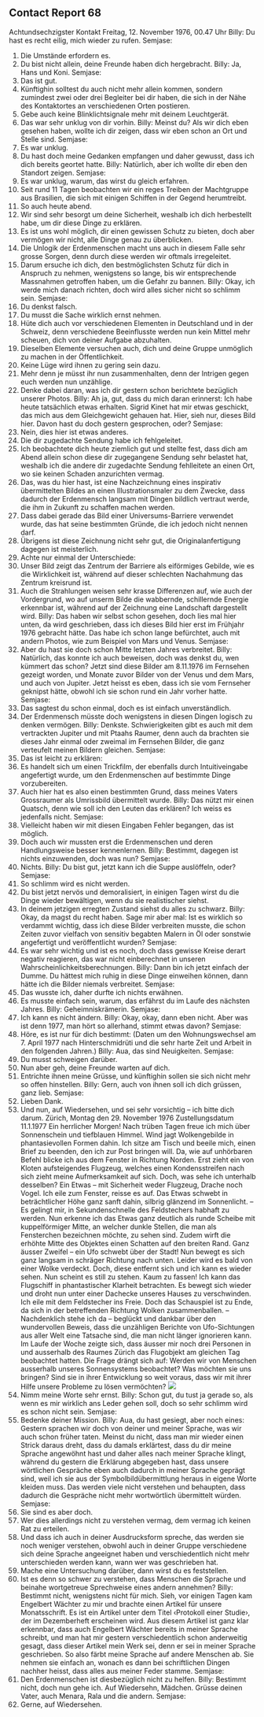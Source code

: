 ## Contact Report 68
Achtundsechzigster Kontakt
Freitag, 12. November 1976, 00.47 Uhr
Billy:
Du hast es recht eilig, mich wieder zu rufen.
Semjase:
1. Die Umstände erfordern es.
2. Du bist nicht allein, deine Freunde haben dich hergebracht.
Billy:
Ja, Hans und Koni.
Semjase:
3. Das ist gut.
4. Künftighin solltest du auch nicht mehr allein kommen, sondern zumindest zwei oder drei Begleiter bei dir haben, die sich in der Nähe des Kontaktortes an verschiedenen Orten postieren.
5. Gebe auch keine Blinklichtsignale mehr mit deinem Leuchtgerät.
6. Das war sehr unklug von dir vorhin.
Billy:
Meinst du? Als wir dich eben gesehen haben, wollte ich dir zeigen, dass wir eben schon an Ort und Stelle sind.
Semjase:
7. Es war unklug.
8. Du hast doch meine Gedanken empfangen und daher gewusst, dass ich dich bereits geortet hatte.
Billy:
Natürlich, aber ich wollte dir eben den Standort zeigen.
Semjase:
9. Es war unklug, warum, das wirst du gleich erfahren.
10. Seit rund 11 Tagen beobachten wir ein reges Treiben der Machtgruppe aus Brasilien, die sich mit einigen Schiffen in der Gegend herumtreibt.
11. So auch heute abend.
12. Wir sind sehr besorgt um deine Sicherheit, weshalb ich dich herbestellt habe, um dir diese Dinge zu erklären.
13. Es ist uns wohl möglich, dir einen gewissen Schutz zu bieten, doch aber vermögen wir nicht, alle Dinge genau zu überblicken.
14. Die Unlogik der Erdenmenschen macht uns auch in diesem Falle sehr grosse Sorgen, denn durch diese werden wir oftmals irregeleitet.
15. Darum ersuche ich dich, den bestmöglichsten Schutz für dich in Anspruch zu nehmen, wenigstens so lange, bis wir entsprechende Massnahmen getroffen haben, um die Gefahr zu bannen.
Billy:
Okay, ich werde mich danach richten, doch wird alles sicher nicht so schlimm sein.
Semjase:
16. Du denkst falsch.
17. Du musst die Sache wirklich ernst nehmen.
18. Hüte dich auch vor verschiedenen Elementen in Deutschland und in der Schweiz, denn verschiedene Beeinflusste werden nun kein Mittel mehr scheuen, dich von deiner Aufgabe abzuhalten.
19. Dieselben Elemente versuchen auch, dich und deine Gruppe unmöglich zu machen in der Öffentlichkeit.
20. Keine Lüge wird ihnen zu gering sein dazu.
21. Mehr denn je müsst ihr nun zusammenhalten, denn der Intrigen gegen euch werden nun unzählige.
22. Denke dabei daran, was ich dir gestern schon berichtete bezüglich unserer Photos.
Billy:
Ah ja, gut, dass du mich daran erinnerst: Ich habe heute tatsächlich etwas erhalten. Sigrid Kinet hat mir etwas geschickt, das mich aus dem Gleichgewicht gehauen hat. Hier, sieh nur, dieses Bild hier. Davon hast du doch gestern gesprochen, oder?
Semjase:
23. Nein, dies hier ist etwas anderes.
24. Die dir zugedachte Sendung habe ich fehlgeleitet.
25. Ich beobachtete dich heute ziemlich gut und stellte fest, dass dich am Abend allein schon diese dir zugegangene Sendung sehr belastet hat, weshalb ich die andere dir zugedachte Sendung fehlleitete an einen Ort, wo sie keinen Schaden anzurichten vermag.
26. Das, was du hier hast, ist eine Nachzeichnung eines inspirativ übermittelten Bildes an einen Illustrationsmaler zu dem Zwecke, dass dadurch der Erdenmensch langsam mit Dingen bildlich vertraut werde, die ihm in Zukunft zu schaffen machen werden.
27. Dass dabei gerade das Bild einer Universums-Barriere verwendet wurde, das hat seine bestimmten Gründe, die ich jedoch nicht nennen darf.
28. Übrigens ist diese Zeichnung nicht sehr gut, die Originalanfertigung dagegen ist meisterlich.
29. Achte nur einmal der Unterschiede:
30. Unser Bild zeigt das Zentrum der Barriere als eiförmiges Gebilde, wie es die Wirklichkeit ist, während auf dieser schlechten Nachahmung das Zentrum kreisrund ist.
31. Auch die Strahlungen weisen sehr krasse Differenzen auf, wie auch der Vordergrund, wo auf unserm Bilde die wabbernde, schillernde Energie erkennbar ist, während auf der Zeichnung eine Landschaft dargestellt wird.
Billy:
Das haben wir selbst schon gesehen, doch lies mal hier unten, da wird geschrieben, dass ich dieses Bild hier erst im Frühjahr 1976 gebracht hätte. Das habe ich schon lange befürchtet, auch mit andern Photos, wie zum Beispiel von Mars und Venus.
Semjase:
32. Aber du hast sie doch schon Mitte letzten Jahres verbreitet.
Billy:
Natürlich, das konnte ich auch beweisen, doch was denkst du, wen kümmert das schon? Jetzt sind diese Bilder am 8.11.1976 im Fernsehen gezeigt worden, und Monate zuvor Bilder von der Venus und dem Mars, und auch von Jupiter. Jetzt heisst es eben, dass ich sie vom Fernseher geknipst hätte, obwohl ich sie schon rund ein Jahr vorher hatte.
Semjase:
33. Das sagtest du schon einmal, doch es ist einfach unverständlich.
34. Der Erdenmensch müsste doch wenigstens in diesen Dingen logisch zu denken vermögen.
Billy:
Denkste. Schwierigkeiten gibt es auch mit dem vertrackten Jupiter und mit Ptaahs Raumer, denn auch da brachten sie dieses Jahr einmal oder zweimal im Fernsehen Bilder, die ganz verteufelt meinen Bildern gleichen.
Semjase:
35. Das ist leicht zu erklären:
36. Es handelt sich um einen Trickfilm, der ebenfalls durch Intuitiveingabe angefertigt wurde, um den Erdenmenschen auf bestimmte Dinge vorzubereiten.
37. Auch hier hat es also einen bestimmten Grund, dass meines Vaters Grossraumer als Umrissbild übermittelt wurde.
Billy:
Das nützt mir einen Quatsch, denn wie soll ich den Leuten das erklären? Ich weiss es jedenfalls nicht.
Semjase:
38. Vielleicht haben wir mit diesen Eingaben Fehler begangen, das ist möglich.
39. Doch auch wir mussten erst die Erdenmenschen und deren Handlungsweise besser kennenlernen.
Billy:
Bestimmt, dagegen ist nichts einzuwenden, doch was nun?
Semjase:
40. Nichts.
Billy:
Du bist gut, jetzt kann ich die Suppe auslöffeln, oder?
Semjase:
41. So schlimm wird es nicht werden.
42. Du bist jetzt nervös und demoralisiert, in einigen Tagen wirst du die Dinge wieder bewältigen, wenn du sie realistischer siehst.
43. In deinem jetzigen erregten Zustand siehst du alles zu schwarz.
Billy:
Okay, da magst du recht haben. Sage mir aber mal: Ist es wirklich so verdammt wichtig, dass ich diese Bilder verbreiten musste, die schon Zeiten zuvor vielfach von sensitiv begabten Malern in Öl oder sonstwie angefertigt und veröffentlicht wurden?
Semjase:
44. Es war sehr wichtig und ist es noch, doch dass gewisse Kreise derart negativ reagieren, das war nicht einberechnet in unseren Wahrscheinlichkeitsberechnungen.
Billy:
Dann bin ich jetzt einfach der Dumme. Du hättest mich ruhig in diese Dinge einweihen können, dann hätte ich die Bilder niemals verbreitet.
Semjase:
45. Das wusste ich, daher durfte ich nichts erwähnen.
46. Es musste einfach sein, warum, das erfährst du im Laufe des nächsten Jahres.
Billy:
Geheimniskrämerin.
Semjase:
47. Ich kann es nicht ändern.
Billy:
Okay, okay, dann eben nicht. Aber was ist denn 1977, man hört so allerhand, stimmt etwas davon?
Semjase:
48. Höre, es ist nur für dich bestimmt:
(Daten um den Wohnungswechsel am 7. April 1977 nach Hinterschmidrüti und die sehr harte Zeit und Arbeit in den folgenden Jahren.)
Billy:
Aua, das sind Neuigkeiten.
Semjase:
49. Du musst schweigen darüber.
50. Nun aber geh, deine Freunde warten auf dich.
51. Entrichte ihnen meine Grüsse, und künftighin sollen sie sich nicht mehr so offen hinstellen.
Billy:
Gern, auch von ihnen soll ich dich grüssen, ganz lieb.
Semjase:
52. Lieben Dank.
53. Und nun, auf Wiedersehen, und sei sehr vorsichtig – ich bitte dich darum.
Zürich, Montag den 29. November 1976
Zustellungsdatum 11.1.1977
Ein herrlicher Morgen! Nach trüben Tagen freue ich mich über Sonnenschein und tiefblauen Himmel. Wind jagt Wolkengebilde in phantasievollen Formen dahin. Ich sitze am Tisch und beeile mich, einen Brief zu beenden, den ich zur Post bringen will. Da, wie auf unhörbaren Befehl blicke ich aus dem Fenster in Richtung Norden. Erst zieht ein von Kloten aufsteigendes Flugzeug, welches einen Kondensstreifen nach sich zieht meine Aufmerksamkeit auf sich. Doch, was sehe ich unterhalb desselben? Ein Etwas – mit Sicherheit weder Flugzeug, Drache noch Vogel. Ich eile zum Fenster, reisse es auf. Das Etwas schwebt in beträchtlicher Höhe ganz sanft dahin, silbrig glänzend im Sonnenlicht. – Es gelingt mir, in Sekundenschnelle des Feldstechers habhaft zu werden. Nun erkenne ich das Etwas ganz deutlich als runde Scheibe mit kuppelförmiger Mitte, an welcher dunkle Stellen, die man als Fensterchen bezeichnen möchte, zu sehen sind. Zudem wirft die erhöhte Mitte des Objektes einen Schatten auf den breiten Rand. Ganz äusser Zweifel – ein Ufo schwebt über der Stadt! Nun bewegt es sich ganz langsam in schräger Richtung nach unten. Leider wird es bald von einer Wolke verdeckt. Doch, diese entfernt sich und ich kann es wieder sehen. Nun scheint es still zu stehen. Kaum zu fassen! Ich kann das Flugschiff in phantastischer Klarheit betrachten. Es bewegt sich wieder und droht nun unter einer Dachecke unseres Hauses zu verschwinden. Ich eile mit dem Feldstecher ins Freie. Doch das Schauspiel ist zu Ende, da sich in der betreffenden Richtung Wolken zusammenballen. – Nachdenklich stehe ich da – beglückt und dankbar über den wundervollen Beweis, dass die unzähligen Berichte von Ufo-Sichtungen aus aller Welt eine Tatsache sind, die man nicht länger ignorieren kann.
Im Laufe der Woche zeigte sich, dass äusser mir noch drei Personen in und ausserhalb des Raumes Zürich das Flugobjekt am gleichen Tag beobachtet hatten.
Die Frage drängt sich auf: Werden wir von Menschen ausserhalb unseres Sonnensystems beobachtet? Was möchten sie uns bringen? Sind sie in ihrer Entwicklung so weit voraus, dass wir mit ihrer Hilfe unsere Probleme zu lösen vermöchten?
[![](https://www.futureofmankind.co.uk/w/images/f/f1/CR68-Image1.png)](https://www.futureofmankind.co.uk/Billy_Meier/<https:/www.futureofmankind.co.uk/w/images/f/f1/CR68-Image1.png>)
54. Nimm meine Worte sehr ernst.
Billy:
Schon gut, du tust ja gerade so, als wenn es mir wirklich ans Leder gehen soll, doch so sehr schlimm wird es schon nicht sein.
Semjase:
55. Bedenke deiner Mission.
Billy:
Aua, du hast gesiegt, aber noch eines: Gestern sprachen wir doch von deiner und meiner Sprache, was wir auch schon früher taten. Meinst du nicht, dass man mir wieder einen Strick daraus dreht, dass du damals erklärtest, dass du dir meine Sprache angewöhnt hast und daher alles nach meiner Sprache klingt, während du gestern die Erklärung abgegeben hast, dass unsere wörtlichen Gespräche eben auch dadurch in meiner Sprache geprägt sind, weil ich sie aus der Symbolbildübermittlung heraus in eigene Worte kleiden muss. Das werden viele nicht verstehen und behaupten, dass dadurch die Gespräche nicht mehr wortwörtlich übermittelt würden.
Semjase:
56. Sie sind es aber doch.
57. Wer dies allerdings nicht zu verstehen vermag, dem vermag ich keinen Rat zu erteilen.
58. Und dass ich auch in deiner Ausdrucksform spreche, das werden sie noch weniger verstehen, obwohl auch in deiner Gruppe verschiedene sich deine Sprache angeeignet haben und verschiedentlich nicht mehr unterschieden werden kann, wann wer was geschrieben hat.
59. Mache eine Untersuchung darüber, dann wirst du es feststellen.
60. Ist es denn so schwer zu verstehen, dass Menschen die Sprache und beinahe wortgetreue Sprechweise eines andern annehmen?
Billy:
Bestimmt nicht, wenigstens nicht für mich. Sieh, vor einigen Tagen kam Engelbert Wächter zu mir und brachte einen Artikel für unsere Monatsschrift. Es ist ein Artikel unter dem Titel ‹Protokoll einer Studie›, der im Dezemberheft erscheinen wird. Aus diesem Artikel ist ganz klar erkennbar, dass auch Engelbert Wächter bereits in meiner Sprache schreibt, und man hat mir gestern verschiedentlich schon anderweitig gesagt, dass dieser Artikel mein Werk sei, denn er sei in meiner Sprache geschrieben. So also färbt meine Sprache auf andere Menschen ab. Sie nehmen sie einfach an, wonach es dann bei schriftlichen Dingen nachher heisst, dass alles aus meiner Feder stamme.
Semjase:
61. Den Erdenmenschen ist diesbezüglich nicht zu helfen.
Billy:
Bestimmt nicht, doch nun gehe ich. Auf Wiedersehn, Mädchen. Grüsse deinen Vater, auch Menara, Rala und die andern.
Semjase:
62. Gerne, auf Wiedersehen.